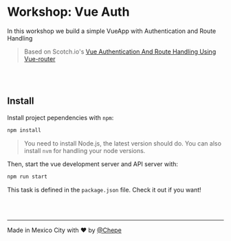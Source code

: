 # Workshop: Vue Auth

In this workshop we build a simple VueApp with Authentication and Route Handling

> Based on Scotch.io's [Vue Authentication And Route Handling Using Vue-router](https://scotch.io/tutorials/vue-authentication-and-route-handling-using-vue-router)

<br><br>

## Install

Install project pependencies with `npm`:

```sh
npm install
```

> You need to install Node.js, the latest version should do. You can also install `nvm` for handling your node versions.

Then, start the vue development server and API server with:

```sh
npm run start
```

This task is defined in the `package.json` file. Check it out if you want!

<br><br>

---

Made in Mexico City with ❤️ by [@Chepe](https://twitter.com/Chepe)



